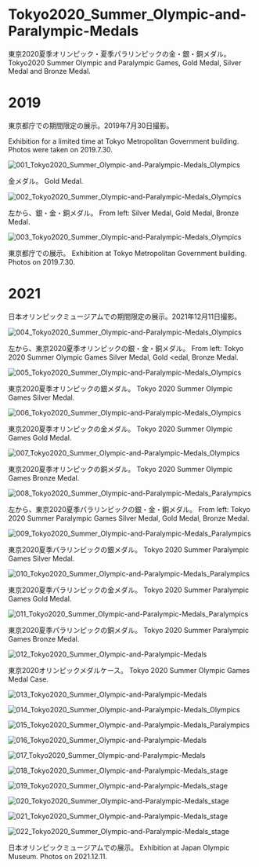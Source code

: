 # Tokyo2020_Summer_Olympic-and-Paralympic-Medals
東京2020夏季オリンピック・夏季パラリンピックの金・銀・銅メダル。Tokyo2020 Summer Olympic and Paralympic Games, Gold Medal, Silver Medal and Bronze Medal.

# 2019

東京都庁での期間限定の展示。2019年7月30日撮影。

Exhibition for a limited time at Tokyo Metropolitan Government building. Photos were taken on 2019.7.30.

![001_Tokyo2020_Summer_Olympic-and-Paralympic-Medals_Olympics](https://user-images.githubusercontent.com/20723919/127309995-7fdca82e-6de6-420d-b246-de710744ad39.jpg)

金メダル。 Gold Medal.

![002_Tokyo2020_Summer_Olympic-and-Paralympic-Medals_Olympics](https://user-images.githubusercontent.com/20723919/127310106-f8539cd3-58f7-4937-acc6-2fbdd272f5d1.jpg)

左から、銀・金・銅メダル。 From left: Silver Medal, Gold Medal, Bronze Medal.

![003_Tokyo2020_Summer_Olympic-and-Paralympic-Medals_Olympics](https://user-images.githubusercontent.com/20723919/127310144-93367ff0-d118-4c7d-9139-29ea7daf4044.jpg)

東京都庁での展示。 Exhibition at Tokyo Metropolitan Government building. Photos on 2019.7.30.

# 2021

日本オリンピックミュージアムでの期間限定の展示。2021年12月11日撮影。

![004_Tokyo2020_Summer_Olympic-and-Paralympic-Medals_Olympics](https://user-images.githubusercontent.com/20723919/147823643-30d4cdaf-8b66-46cf-9bfe-2c287033ed82.JPG)

左から、東京2020夏季オリンピックの銀・金・銅メダル。 From left: Tokyo 2020 Summer Olympic Games Silver Medal, Gold <edal, Bronze Medal.

![005_Tokyo2020_Summer_Olympic-and-Paralympic-Medals_Olympics](https://user-images.githubusercontent.com/20723919/147823642-9557e5b8-0d55-426e-aa4e-e4322e6209f2.JPG)

東京2020夏季オリンピックの銀メダル。 Tokyo 2020 Summer Olympic Games Silver Medal.

![006_Tokyo2020_Summer_Olympic-and-Paralympic-Medals_Olympics](https://user-images.githubusercontent.com/20723919/147823641-d9540930-9980-4901-91c1-a37d4b222ef9.JPG)

東京2020夏季オリンピックの金メダル。 Tokyo 2020 Summer Olympic Games Gold Medal.

![007_Tokyo2020_Summer_Olympic-and-Paralympic-Medals_Olympics](https://user-images.githubusercontent.com/20723919/147823640-c323acab-5ef1-4859-bbb2-9c622b591722.JPG)

東京2020夏季オリンピックの銅メダル。 Tokyo 2020 Summer Olympic Games Bronze Medal.

![008_Tokyo2020_Summer_Olympic-and-Paralympic-Medals_Paralympics](https://user-images.githubusercontent.com/20723919/147823666-ab0a50a2-1cd9-432d-aead-9396ef2d44ce.JPG)

左から、東京2020夏季パラリンピックの銀・金・銅メダル。 From left: Tokyo 2020 Summer Paralympic Games Silver Medal, Gold Medal, Bronze Medal.

![009_Tokyo2020_Summer_Olympic-and-Paralympic-Medals_Paralympics](https://user-images.githubusercontent.com/20723919/147823665-dc9eabef-f5c4-4125-9008-da0898d1d743.JPG)

東京2020夏季パラリンピックの銀メダル。 Tokyo 2020 Summer Paralympic Games Silver Medal.

![010_Tokyo2020_Summer_Olympic-and-Paralympic-Medals_Paralympics](https://user-images.githubusercontent.com/20723919/147823664-cd874450-e804-4888-9367-207eecb34e83.JPG)

東京2020夏季パラリンピックの金メダル。 Tokyo 2020 Summer Paralympic Games Gold Medal.

![011_Tokyo2020_Summer_Olympic-and-Paralympic-Medals_Paralympics](https://user-images.githubusercontent.com/20723919/147823662-96607f8c-8e8f-462a-a4bf-40f9c0f5a6ff.JPG)

東京2020夏季パラリンピックの銅メダル。 Tokyo 2020 Summer Paralympic Games Bronze Medal.

![012_Tokyo2020_Summer_Olympic-and-Paralympic-Medals](https://user-images.githubusercontent.com/20723919/147823703-0ace95ef-d58a-46a6-b115-2b8fc74de98c.JPG)

東京2020オリンピックメダルケース。 Tokyo 2020 Summer Olympic Games Medal Case.

![013_Tokyo2020_Summer_Olympic-and-Paralympic-Medals](https://user-images.githubusercontent.com/20723919/147823702-384c326a-1129-45d0-a93d-f0c587a62588.JPG)

![014_Tokyo2020_Summer_Olympic-and-Paralympic-Medals_Olympics](https://user-images.githubusercontent.com/20723919/147823698-adc0556a-8490-4d96-9252-834215355a30.JPG)

![015_Tokyo2020_Summer_Olympic-and-Paralympic-Medals_Paralympics](https://user-images.githubusercontent.com/20723919/147823697-7a7d1f44-086e-4b9c-abc9-1f1de27cdf6a.JPG)

![016_Tokyo2020_Summer_Olympic-and-Paralympic-Medals](https://user-images.githubusercontent.com/20723919/147823701-a858e0a5-47d1-4b86-b188-4a4811f8dcf7.JPG)

![017_Tokyo2020_Summer_Olympic-and-Paralympic-Medals](https://user-images.githubusercontent.com/20723919/147823699-f098334c-0b42-4a87-86cc-ed27617560e6.JPG)

![018_Tokyo2020_Summer_Olympic-and-Paralympic-Medals_stage](https://user-images.githubusercontent.com/20723919/147823696-25da3d24-5354-41a8-913c-286b1ce67a75.JPG)

![019_Tokyo2020_Summer_Olympic-and-Paralympic-Medals_stage](https://user-images.githubusercontent.com/20723919/147823694-1e960678-38ec-4f25-a45f-0543ce305fe1.JPG)

![020_Tokyo2020_Summer_Olympic-and-Paralympic-Medals_stage](https://user-images.githubusercontent.com/20723919/147823693-259e8a88-b0db-4f61-8b57-adb0ceb533f5.JPG)

![021_Tokyo2020_Summer_Olympic-and-Paralympic-Medals_stage](https://user-images.githubusercontent.com/20723919/147823692-b731fb60-f817-4d8c-b35e-6038e1c9a14a.JPG)

![022_Tokyo2020_Summer_Olympic-and-Paralympic-Medals_stage](https://user-images.githubusercontent.com/20723919/147823689-9c2a8a12-5588-4d31-bef4-adee19967947.JPG)

日本オリンピックミュージアムでの展示。 Exhibition at Japan Olympic Museum. Photos on 2021.12.11.
